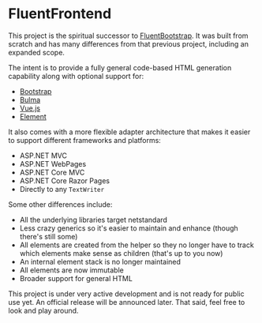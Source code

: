 # FluentFrontend

This project is the spiritual successor to [FluentBootstrap](https://github.com/daveaglick/FluentBootstrap). It was built from scratch and has many differences from that previous project, including an expanded scope.

The intent is to provide a fully general code-based HTML generation capability along with optional support for:
* [Bootstrap](http://getbootstrap.com)
* [Bulma](http://bulma.io)
* [Vue.js](https://vuejs.org)
* [Element](http://element.eleme.io/#/en-US)

It also comes with a more flexible adapter architecture that makes it easier to support different frameworks and platforms:
* ASP.NET MVC
* ASP.NET WebPages
* ASP.NET Core MVC
* ASP.NET Core Razor Pages
* Directly to any `TextWriter`

Some other differences include:
* All the underlying libraries target netstandard
* Less crazy generics so it's easier to maintain and enhance (though there's still some)
* All elements are created from the helper so they no longer have to track which elements make sense as children (that's up to you now)
* An internal element stack is no longer maintained
* All elements are now immutable
* Broader support for general HTML

This project is under very active development and is not ready for public use yet. An official release will be announced later. That said, feel free to look and play around.